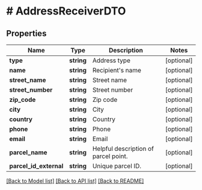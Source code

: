 # # AddressReceiverDTO

## Properties

Name | Type | Description | Notes
------------ | ------------- | ------------- | -------------
**type** | **string** | Address type | [optional]
**name** | **string** | Recipient&#39;s name | [optional]
**street_name** | **string** | Street name | [optional]
**street_number** | **string** | Street number | [optional]
**zip_code** | **string** | Zip code | [optional]
**city** | **string** | City | [optional]
**country** | **string** | Country | [optional]
**phone** | **string** | Phone | [optional]
**email** | **string** | Email | [optional]
**parcel_name** | **string** | Helpful description of parcel point. | [optional]
**parcel_id_external** | **string** | Unique parcel ID. | [optional]

[[Back to Model list]](../../README.md#models) [[Back to API list]](../../README.md#endpoints) [[Back to README]](../../README.md)
